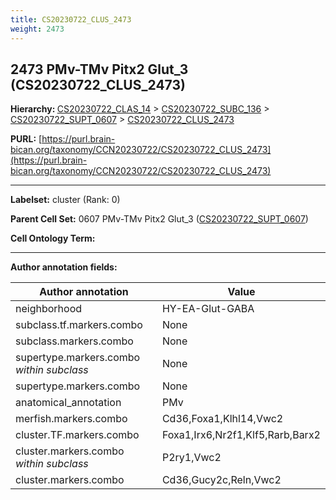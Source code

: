 ```yaml
---
title: CS20230722_CLUS_2473
weight: 2473
---
```

## 2473 PMv-TMv Pitx2 Glut_3 (CS20230722_CLUS_2473)
<b>Hierarchy: </b>
[CS20230722_CLAS_14](../CS20230722_CLAS_14) >
[CS20230722_SUBC_136](../CS20230722_SUBC_136) >
[CS20230722_SUPT_0607](../CS20230722_SUPT_0607) >
[CS20230722_CLUS_2473](../CS20230722_CLUS_2473)

**PURL:** [https://purl.brain-bican.org/taxonomy/CCN20230722/CS20230722_CLUS_2473](https://purl.brain-bican.org/taxonomy/CCN20230722/CS20230722_CLUS_2473)

---


**Labelset:** cluster (Rank: 0)

**Parent Cell Set:** 0607 PMv-TMv Pitx2 Glut_3 ([CS20230722_SUPT_0607](../CS20230722_SUPT_0607))



**Cell Ontology Term:** 

[MARKER GENES.]: #


---

[TRANSFERRED ANNOTATIONS.]: #


[AUTHOR ANNOTATION FIELDS.]: #


**Author annotation fields:**

| Author annotation | Value |
|-------------------|-------|
|neighborhood|HY-EA-Glut-GABA|
|subclass.tf.markers.combo|None|
|subclass.markers.combo|None|
|supertype.markers.combo _within subclass_|None|
|supertype.markers.combo|None|
|anatomical_annotation|PMv|
|merfish.markers.combo|Cd36,Foxa1,Klhl14,Vwc2|
|cluster.TF.markers.combo|Foxa1,Irx6,Nr2f1,Klf5,Rarb,Barx2|
|cluster.markers.combo _within subclass_|P2ry1,Vwc2|
|cluster.markers.combo|Cd36,Gucy2c,Reln,Vwc2|
